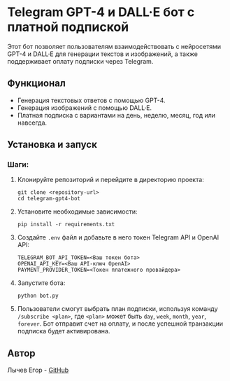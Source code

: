 # Telegram GPT-4 и DALL·E бот с платной подпиской

Этот бот позволяет пользователям взаимодействовать с нейросетями GPT-4 и DALL·E для генерации текстов и изображений, а также поддерживает оплату подписки через Telegram.

## Функционал

- Генерация текстовых ответов с помощью GPT-4.
- Генерация изображений с помощью DALL·E.
- Платная подписка с вариантами на день, неделю, месяц, год или навсегда.

## Установка и запуск

### Шаги:

1. Клонируйте репозиторий и перейдите в директорию проекта:
    ```
    git clone <repository-url>
    cd telegram-gpt4-bot
    ```

2. Установите необходимые зависимости:
    ```
    pip install -r requirements.txt
    ```

3. Создайте `.env` файл и добавьте в него токен Telegram API и OpenAI API:
    ```
    TELEGRAM_BOT_API_TOKEN=<Ваш токен бота>
    OPENAI_API_KEY=<Ваш API-ключ OpenAI>
    PAYMENT_PROVIDER_TOKEN=<Токен платежного провайдера>
    ```

4. Запустите бота:
    ```
    python bot.py
    ```

5. Пользователи смогут выбрать план подписки, используя команду `/subscribe <plan>`, где `<plan>` может быть `day`, `week`, `month`, `year`, `forever`. Бот отправит счет на оплату, и после успешной транзакции подписка будет активирована.

## Автор
Лычев Егор - [GitHub](https://github.com/not-bad-try)